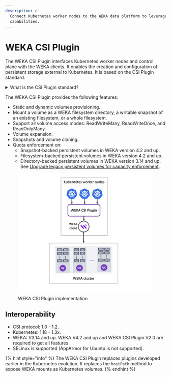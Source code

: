 ```yaml
---
description: >-
  Connect Kubernetes worker nodes to the WEKA data platform to leverage its
  capabilities.
---
```


# WEKA CSI Plugin

The WEKA CSI Plugin interfaces Kubernetes worker nodes and control plane with the WEKA clients. It enables the creation and configuration of persistent storage external to Kubernetes. It is based on the CSI Plugin standard.

<details>

<summary>What is the CSI Plugin standard?</summary>

The CSI (Container Storage Interface) Plugin is a standardized interface that enables container orchestration platforms, such as Kubernetes, to interact with different storage systems in a vendor-agnostic manner. CSI was introduced to address the challenges of integrating and managing storage in containerized environments.

For more details, see the [CSI standard specifications](https://github.com/container-storage-interface/spec/blob/master/spec.md).

</details>

The WEKA CSI Plugin provides the following features:

* Static and dynamic volumes provisioning.
* Mount a volume as a WEKA filesystem directory, a writable snapshot of an existing filesystem, or a whole filesystem.
* Support all volume access modes: ReadWriteMany, ReadWriteOnce, and ReadOnlyMany.
* Volume expansion.
* Snapshots and volume cloning.
* Quota enforcement on:
  * Snapshot-backed persistent volumes in WEKA version 4.2 and up.
  * Filesystem-backed persistent volumes in WEKA version 4.2 and up.
  * Directory-backed persistent volumes in WEKA version 3.14 and up. See [Upgrade legacy persistent volumes for capacity enforcement](upgrade-legacy-persistent-volumes-for-capacity-enforcement.md).

<figure><img src="../../.gitbook/assets/CSI_plugin_implementation.png" alt="" width="563"><figcaption><p>WEKA CSI Plugin implementation</p></figcaption></figure>

## Interoperability

* CSI protocol: 1.0 - 1.2.
* Kubernetes: 1.18 - 1.3x.
* WEKA: V3.14 and up. WEKA V4.2 and up and WEKA CSI Plugin V2.0 are required to get all features.
* SELinux is supported (AppArmor for Ubuntu is not supported).

{% hint style="info" %}
The WEKA CSI Plugin replaces plugins developed earlier in the Kubernetes evolution. It replaces the `hostPath` method to expose WEKA mounts as Kubernetes volumes.
{% endhint %}
